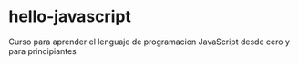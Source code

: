 # hello-javascript
Curso para aprender el lenguaje de programacion JavaScript desde cero y para principiantes

